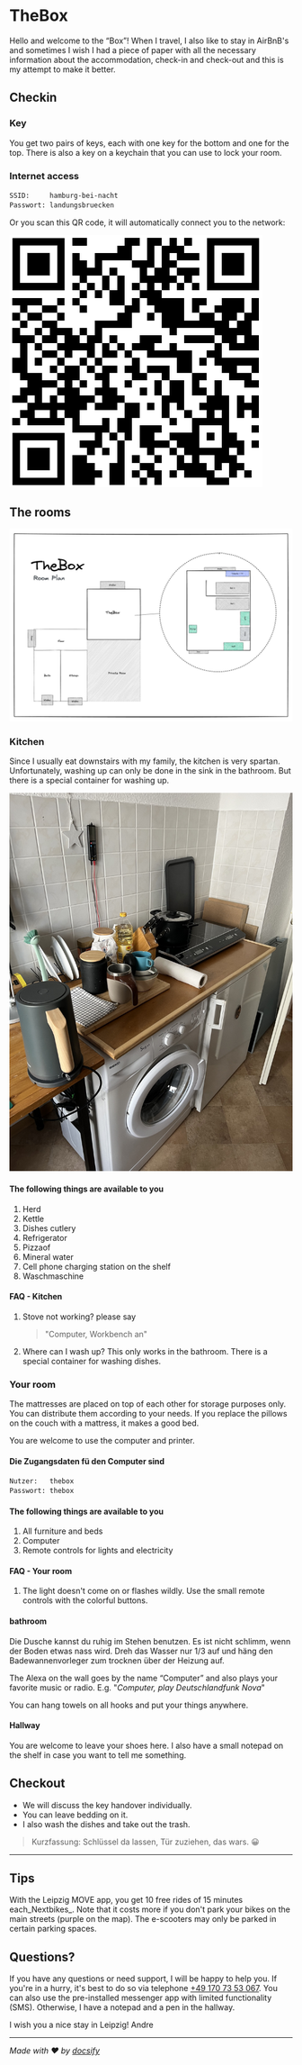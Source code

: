# TheBox

Hello and welcome to the “Box”! When I travel, I also like to stay in AirBnB's and sometimes I wish I had a piece of paper with all the necessary information about the accommodation, check-in and check-out and this is my attempt to make it better.

## Checkin

### Key

You get two pairs of keys, each with one key for the bottom and one for the top. There is also a key on a keychain that you can use to lock your room.

### Internet access

```txt
SSID:     hamburg-bei-nacht
Passwort: landungsbruecken
```

Or you scan this QR code, it will automatically connect you to the network:

![WiFi](_media/wlan.png ":size=200")

## The rooms

![Detailansicht](_media/thebox-map-detail.png)

### Kitchen

Since I usually eat downstairs with my family, the kitchen is very spartan. Unfortunately, washing up can only be done in the sink in the bathroom. But there is a special container for washing up.

![Küche](_media/rooms/kueche.jpg ":size=200")

#### The following things are available to you

1.  Herd
2.  Kettle
3.  Dishes cutlery
4.  Refrigerator
5.  Pizzaof
6.  Mineral water
7.  Cell phone charging station on the shelf
8.  Waschmaschine

#### FAQ - Kitchen

1.  Stove not working? please say
    > "Computer, Workbench an"
2.  Where can I wash up? This only works in the bathroom. There is a special container for washing dishes.

### Your room

The mattresses are placed on top of each other for storage purposes only. You can distribute them according to your needs. If you replace the pillows on the couch with a mattress, it makes a good bed.

You are welcome to use the computer and printer.

#### Die Zugangsdaten fü den Computer sind

```txt
Nutzer:   thebox
Passwort: thebox
```

#### The following things are available to you

1.  All furniture and beds
2.  Computer
3.  Remote controls for lights and electricity

#### FAQ - Your room

1.  The light doesn't come on or flashes wildly. Use the small remote controls with the colorful buttons.

#### bathroom

Die Dusche kannst du ruhig im Stehen benutzen. Es ist nicht schlimm, wenn der Boden etwas nass wird. Dreh das Wasser nur 1/3  auf und häng den Badewannenvorleger  zum trocknen über der Heizung auf.

The Alexa on the wall goes by the name “Computer” and also plays your favorite music or radio. E.g. "_Computer, play Deutschlandfunk Nova_"

You can hang towels on all hooks and put your things anywhere.

#### Hallway

You are welcome to leave your shoes here. I also have a small notepad on the shelf in case you want to tell me something.

## Checkout

-   We will discuss the key handover individually.
-   You can leave bedding on it.
-   I also wash the dishes and take out the trash.

> Kurzfassung: Schlüssel da lassen, Tür zuziehen, das wars. 😀

* * *

## Tips

With the Leipzig MOVE app, you get 10 free rides of 15 minutes each_Nextbikes_. Note that it costs more if you don't park your bikes on the main streets (purple on the map). The e-scooters may only be parked in certain parking spaces.

## Questions?

If you have any questions or need support, I will be happy to help you. If you're in a hurry, it's best to do so via telephone <a href="tel:+491707353067">+49 170 73 53 067</a>. You can also use the pre-installed messenger app with limited functionality (SMS). Otherwise, I have a notepad and a pen in the hallway.

I wish you a nice stay in Leipzig!
Andre

* * *

_Made with ❤️ by [docsify](https://docsify.js.org/)_
